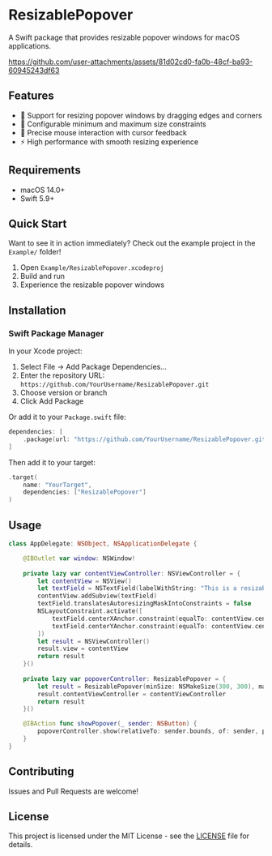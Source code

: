 # ResizablePopover

A Swift package that provides resizable popover windows for macOS applications.

https://github.com/user-attachments/assets/81d02cd0-fa0b-48cf-ba93-60945243df63


## Features

- 🔄 Support for resizing popover windows by dragging edges and corners
- 📏 Configurable minimum and maximum size constraints
- 🎯 Precise mouse interaction with cursor feedback
- ⚡ High performance with smooth resizing experience

## Requirements

- macOS 14.0+
- Swift 5.9+

## Quick Start

Want to see it in action immediately? Check out the example project in the `Example/` folder!

1. Open `Example/ResizablePopover.xcodeproj`
2. Build and run
3. Experience the resizable popover windows

## Installation

### Swift Package Manager

In your Xcode project:

1. Select File → Add Package Dependencies...
2. Enter the repository URL: `https://github.com/YourUsername/ResizablePopover.git`
3. Choose version or branch
4. Click Add Package

Or add it to your `Package.swift` file:

```swift
dependencies: [
    .package(url: "https://github.com/YourUsername/ResizablePopover.git", from: "1.0.0")
]
```

Then add it to your target:

```swift
.target(
    name: "YourTarget",
    dependencies: ["ResizablePopover"]
)
```

## Usage

```swift
class AppDelegate: NSObject, NSApplicationDelegate {

    @IBOutlet var window: NSWindow!
    
    private lazy var contentViewController: NSViewController = {
        let contentView = NSView()
        let textField = NSTextField(labelWithString: "This is a resizable popover example.")
        contentView.addSubview(textField)
        textField.translatesAutoresizingMaskIntoConstraints = false
        NSLayoutConstraint.activate([
            textField.centerXAnchor.constraint(equalTo: contentView.centerXAnchor),
            textField.centerYAnchor.constraint(equalTo: contentView.centerYAnchor)
        ])
        let result = NSViewController()
        result.view = contentView
        return result
    }()
    
    private lazy var popoverController: ResizablePopover = {
        let result = ResizablePopover(minSize: NSMakeSize(300, 300), maxSize: NSMakeSize(600, 600))
        result.contentViewController = contentViewController
        return result
    }()

    @IBAction func showPopover(_ sender: NSButton) {
        popoverController.show(relativeTo: sender.bounds, of: sender, preferredEdge: .maxY)
    }
}

```

## Contributing

Issues and Pull Requests are welcome!

## License

This project is licensed under the MIT License - see the [LICENSE](LICENSE) file for details. 
